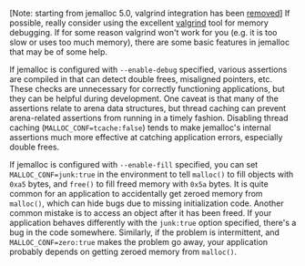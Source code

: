 [Note: starting from jemalloc 5.0, valgrind integration has been [removed](https://github.com/jemalloc/jemalloc/issues/369)] If possible, really consider using the excellent [valgrind](http://valgrind.org/) tool for memory debugging.  If for some reason valgrind won't work for you (e.g. it is too slow or uses too much memory), there are some basic features in jemalloc that may be of some help.

If jemalloc is configured with `--enable-debug` specified, various assertions are compiled in that can detect double frees, misaligned pointers, etc.  These checks are unnecessary for correctly functioning applications, but they can be helpful during development.  One caveat is that many of the assertions relate to arena data structures, but thread caching can prevent arena-related assertions from running in a timely fashion.  Disabling thread caching (`MALLOC_CONF=tcache:false`) tends to make jemalloc's internal assertions much more effective at catching application errors, especially double frees.

If jemalloc is configured with `--enable-fill` specified, you can set `MALLOC_CONF=junk:true` in the environment to tell `malloc()` to fill objects with `0xa5` bytes, and `free()` to fill freed memory with `0x5a` bytes.  It is quite common for an application to accidentally get zeroed memory from `malloc()`, which can hide bugs due to missing initialization code.  Another common mistake is to access an object after it has been freed.  If your application behaves differently with the `junk:true` option specified, there's a bug in the code somewhere.  Similarly, if the problem is intermittent, and `MALLOC_CONF=zero:true` makes the problem go away, your application probably depends on getting zeroed memory from `malloc()`.